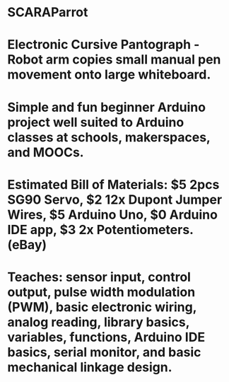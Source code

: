 # SCARAParrot
# Electronic Cursive Pantograph - Robot arm copies small manual pen movement onto large whiteboard.

# Simple and fun beginner Arduino project well suited to Arduino classes at schools, makerspaces, and MOOCs.

# Estimated Bill of Materials: $5 2pcs SG90 Servo, $2 12x Dupont Jumper Wires, $5 Arduino Uno, $0 Arduino IDE app, $3 2x Potentiometers. (eBay)

# Teaches: sensor input, control output, pulse width modulation (PWM), basic electronic wiring, analog reading, library basics, variables, functions, Arduino IDE basics, serial monitor, and basic mechanical linkage design.
